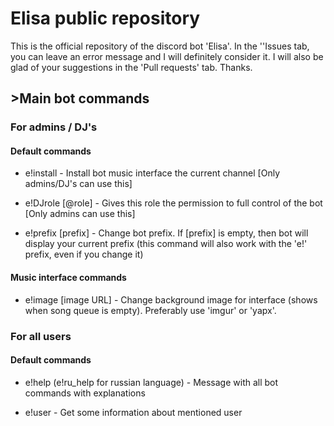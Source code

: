 # Elisa public repository

This is the official repository of the discord bot 'Elisa'. In the ''Issues tab, you can leave an error message and I will definitely consider it. I will also be glad of your suggestions in the 'Pull requests' tab. Thanks.

## >Main bot commands

### For admins / DJ's


#### Default commands

- e!install - Install bot music interface the current channel [Only admins/DJ's can use this]

- e!DJrole [@role] - Gives this role the permission to full control of the bot [Only admins can use this]

- e!prefix [prefix] - Change bot prefix. If [prefix] is empty, then bot will display your current prefix (this command will also work with the 'e!' prefix, even if you change it)

#### Music interface commands

- e!image [image URL] - Change background image for interface (shows when song queue is empty). Preferably use 'imgur' or 'yapx'.


### For all users


#### Default commands

- e!help (e!ru_help for russian language) - Message with all bot commands with explanations

- e!user - Get some information about mentioned user


